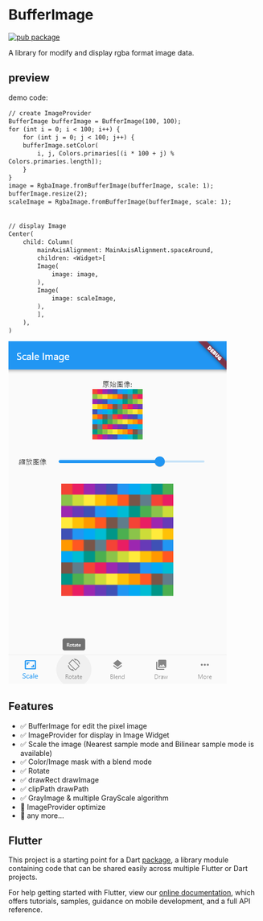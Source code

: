 # BufferImage
[![pub package](https://img.shields.io/pub/v/buffer_image.svg)](https://pub.dartlang.org/packages/buffer_image)

A library for modify and display rgba format image data.


## preview

demo code:
```
// create ImageProvider
BufferImage bufferImage = BufferImage(100, 100);
for (int i = 0; i < 100; i++) {
    for (int j = 0; j < 100; j++) {
    bufferImage.setColor(
        i, j, Colors.primaries[(i * 100 + j) % Colors.primaries.length]);
    }
}
image = RgbaImage.fromBufferImage(bufferImage, scale: 1);
bufferImage.resize(2);
scaleImage = RgbaImage.fromBufferImage(bufferImage, scale: 1);


// display Image
Center(
    child: Column(
        mainAxisAlignment: MainAxisAlignment.spaceAround,
        children: <Widget>[
        Image(
            image: image,
        ),
        Image(
            image: scaleImage,
        ),
        ],
    ),
)
```
![Preview](preview/01.png)

## Features
- ✅ BufferImage for edit the pixel image
- ✅ ImageProvider for display in Image Widget
- ✅ Scale the image (Nearest sample mode and Bilinear sample mode is available)
- ✅ Color/Image mask with a blend mode
- ✅ Rotate
- ✅ drawRect drawImage
- ✅ clipPath drawPath
- ✅ GrayImage & multiple GrayScale algorithm
- 🚧 ImageProvider optimize
- 🚧 any more...

## Flutter

This project is a starting point for a Dart
[package](https://flutter.dev/developing-packages/),
a library module containing code that can be shared easily across
multiple Flutter or Dart projects.

For help getting started with Flutter, view our 
[online documentation](https://flutter.dev/docs), which offers tutorials, 
samples, guidance on mobile development, and a full API reference.
